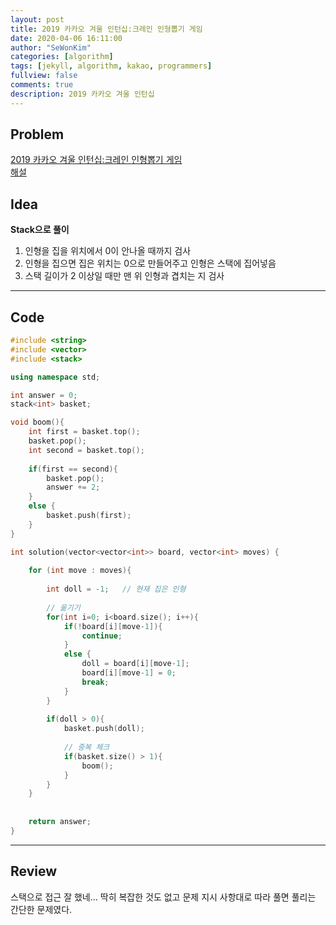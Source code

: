 ```yaml
---
layout: post
title: 2019 카카오 겨울 인턴십:크레인 인형뽑기 게임
date: 2020-04-06 16:11:00
author: "SeWonKim"
categories: [algorithm]
tags: [jekyll, algorithm, kakao, programmers]
fullview: false
comments: true
description: 2019 카카오 겨울 인턴십
---
```


## Problem

[2019 카카오 겨울 인턴십:크레인 인형뽑기 게임](https://programmers.co.kr/learn/courses/30/lessons/64061)        
[해설](https://tech.kakao.com/2020/04/01/2019-internship-test/)




## Idea

**Stack으로 풀이**

1. 인형을 집을 위치에서 0이 안나올 때까지 검사
2. 인형을 집으면 집은 위치는 0으로 만들어주고 인형은 스택에 집어넣음
3. 스택 길이가 2 이상일 때만 맨 위 인형과 겹치는 지 검사


---

## Code
```cpp
#include <string>
#include <vector>
#include <stack>

using namespace std;

int answer = 0;
stack<int> basket;

void boom(){
    int first = basket.top();
    basket.pop();
    int second = basket.top();
    
    if(first == second){
        basket.pop();
        answer += 2;
    }
    else {
        basket.push(first);
    }
}

int solution(vector<vector<int>> board, vector<int> moves) {
    
    for (int move : moves){
        
        int doll = -1;   // 현재 집은 인형
        
        // 옮기기
        for(int i=0; i<board.size(); i++){
            if(!board[i][move-1]){
                continue;
            }
            else {
                doll = board[i][move-1];
                board[i][move-1] = 0;
                break;
            }
        }
                
        if(doll > 0){
            basket.push(doll); 
            
            // 중복 체크
            if(basket.size() > 1){
                boom();
            }
        }
    }
    
    
    return answer;
}
```
---

## Review

스택으로 접근 잘 했네... 딱히 복잡한 것도 없고 문제 지시 사항대로 따라 풀면 풀리는 간단한 문제였다.